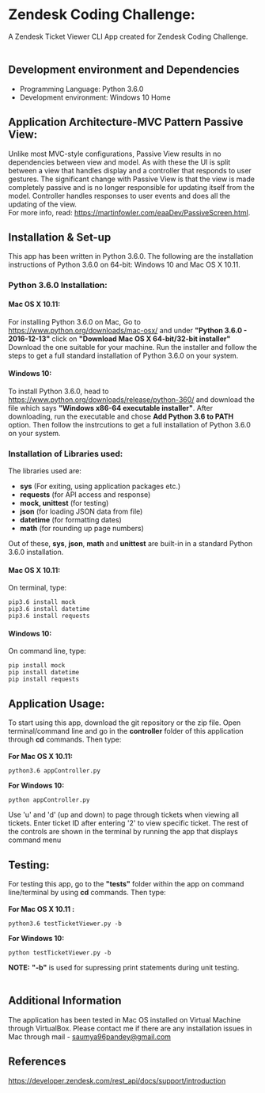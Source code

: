 # Zendesk Coding Challenge:

A Zendesk Ticket Viewer CLI App created for Zendesk Coding Challenge.<br /><br />

## Development environment and Dependencies

- Programming Language: Python 3.6.0
- Development environment: Windows 10 Home


## Application Architecture-MVC Pattern Passive View:

Unlike most MVC-style configurations, Passive View results in no dependencies between view and model. As with these the UI is split between a view that handles display and a controller that responds to user gestures. The significant change with Passive View is that the view is made completely passive and is no longer responsible for updating itself from the model. Controller handles responses to user events and does all the updating of the view.<br />For more info, read: https://martinfowler.com/eaaDev/PassiveScreen.html.

## Installation & Set-up
This app has been written in Python 3.6.0. The following are the installation instructions of Python 3.6.0 on 64-bit: Windows 10 and Mac OS X 10.11. 

### Python 3.6.0 Installation:
#### Mac OS X 10.11:
For installing Python 3.6.0 on Mac, 
Go to https://www.python.org/downloads/mac-osx/ and under **"Python 3.6.0 - 2016-12-13"** click on **"Download Mac OS X 64-bit/32-bit installer"** 
Download the one suitable for your machine. 
Run the installer and follow the steps to get a full standard installation of Python 3.6.0 on your system.

#### Windows 10:
To install Python 3.6.0, head to https://www.python.org/downloads/release/python-360/ and download the file which says **"Windows x86-64 executable installer"**. 
After downloading, run the executable and chose **Add Python 3.6 to PATH** option. 
Then follow the instrcutions to get a full installation of Python 3.6.0 on your system.

### Installation of Libraries used:

The libraries used are:

- **sys** (For exiting, using application packages etc.)
- **requests** (for API access and response)
- **mock, unittest** (for testing)
- **json** (for loading JSON data from file)
- **datetime** (for formatting dates)
- **math** (for rounding up page numbers)

Out of these, **sys**, **json**, **math** and **unittest** are built-in in a standard Python 3.6.0 installation.

#### Mac OS X 10.11:
On terminal, type:
```shell
pip3.6 install mock
pip3.6 install datetime
pip3.6 install requests
```
#### Windows 10:
On command line, type:
```shell
pip install mock
pip install datetime
pip install requests
```

## Application Usage:
To start using this app, download the git repository or the zip file. Open terminal/command line and go in the **controller** folder of this application through **cd** commands. Then type:<br /><br />
**For Mac OS X 10.11:**
```shell
python3.6 appController.py
```
**For Windows 10:**
```shell
python appController.py
```
Use 'u' and 'd' (up and down) to page through tickets when viewing all tickets. Enter ticket ID after entering '2' to view specific ticket. The rest of the controls are shown in the terminal by running the app that displays command menu

## Testing:
For testing this app, go to the **"tests"** folder within the app on command line/terminal by using **cd** commands. Then type:<br /><br />
**For Mac OS X 10.11 :**
```shell
python3.6 testTicketViewer.py -b
```
**For Windows 10:**
```shell
python testTicketViewer.py -b
```
**NOTE:** **"-b"** is used for supressing print statements during unit testing.<br /><br/>

## Additional Information
The application has been tested in Mac OS installed on Virtual Machine through VirtualBox.
Please contact me if there are any installation issues in Mac through mail - saumya96pandey@gmail.com

## References
https://developer.zendesk.com/rest_api/docs/support/introduction


